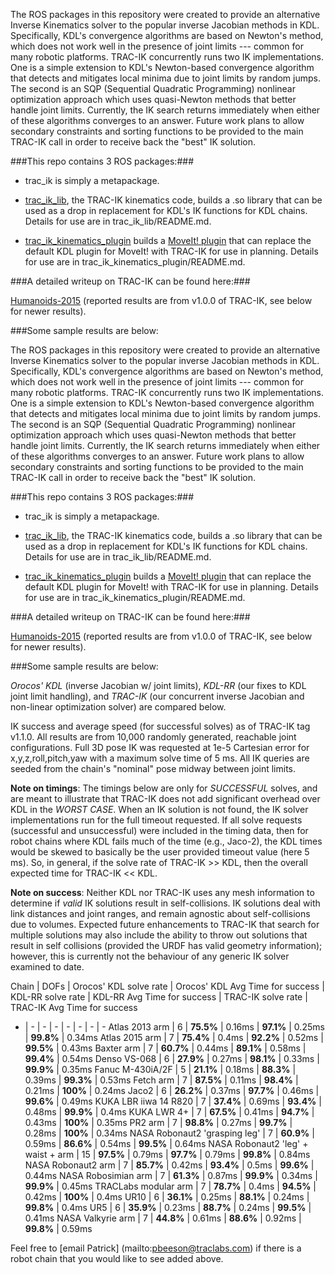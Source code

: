 The ROS packages in this repository were created to provide an alternative
Inverse Kinematics solver to the popular inverse Jacobian methods in KDL.
Specifically, KDL's convergence algorithms are based on Newton's method, which
does not work well in the presence of joint limits --- common for many robotic
platforms.  TRAC-IK concurrently runs two IK implementations.  One is a simple
extension to KDL's Newton-based convergence algorithm that detects and
mitigates local minima due to joint limits by random jumps.  The second is an
SQP (Sequential Quadratic Programming) nonlinear optimization approach which
uses quasi-Newton methods that better handle joint limits.  Currently, the IK
search returns immediately when either of these algorithms converges to an
answer.  Future work plans to allow secondary constraints and sorting
functions to be provided to the main TRAC-IK call in order to receive back the
"best" IK solution.

###This repo contains 3 ROS packages:###

- trac\_ik is simply a metapackage.  

- [trac\_ik\_lib](https://bitbucket.org/traclabs/trac_ik/src/HEAD/trac_ik_lib), the TRAC-IK kinematics code,
builds a .so library that can be used as a drop in replacement for KDL's IK
functions for KDL chains. Details for use are in trac\_ik\_lib/README.md.

- [trac\_ik\_kinematics\_plugin](https://bitbucket.org/traclabs/trac_ik/src/HEAD/trac_ik_kinematics_plugin) builds a [MoveIt! plugin](http://moveit.ros.org/documentation/concepts/#kinematics) that can
replace the default KDL plugin for MoveIt! with TRAC-IK for use in planning.
Details for use are in trac\_ik\_kinematics\_plugin/README.md.

###A detailed writeup on TRAC-IK can be found here:###

[Humanoids-2015](https://personal.traclabs.com/~pbeeson/publications/b2hd-Beeson-humanoids-15.html) (reported results are from v1.0.0 of TRAC-IK, see below for newer results).

###Some sample results are below: 

The ROS packages in this repository were created to provide an alternative
Inverse Kinematics solver to the popular inverse Jacobian methods in KDL.
Specifically, KDL's convergence algorithms are based on Newton's method, which
does not work well in the presence of joint limits --- common for many robotic
platforms.  TRAC-IK concurrently runs two IK implementations.  One is a simple
extension to KDL's Newton-based convergence algorithm that detects and
mitigates local minima due to joint limits by random jumps.  The second is an
SQP (Sequential Quadratic Programming) nonlinear optimization approach which
uses quasi-Newton methods that better handle joint limits.  Currently, the IK
search returns immediately when either of these algorithms converges to an
answer.  Future work plans to allow secondary constraints and sorting
functions to be provided to the main TRAC-IK call in order to receive back the
"best" IK solution.

###This repo contains 3 ROS packages:###

- trac\_ik is simply a metapackage.  

- [trac\_ik\_lib](https://bitbucket.org/traclabs/trac_ik/src/HEAD/trac_ik_lib), the TRAC-IK kinematics code,
builds a .so library that can be used as a drop in replacement for KDL's IK
functions for KDL chains. Details for use are in trac\_ik\_lib/README.md.

- [trac\_ik\_kinematics\_plugin](https://bitbucket.org/traclabs/trac_ik/src/HEAD/trac_ik_kinematics_plugin) builds a [MoveIt! plugin](http://moveit.ros.org/documentation/concepts/#kinematics) that can
replace the default KDL plugin for MoveIt! with TRAC-IK for use in planning.
Details for use are in trac\_ik\_kinematics\_plugin/README.md.

###A detailed writeup on TRAC-IK can be found here:###

[Humanoids-2015](https://personal.traclabs.com/~pbeeson/publications/b2hd-Beeson-humanoids-15.html) (reported results are from v1.0.0 of TRAC-IK, see below for newer results).

###Some sample results are below: 

_Orocos' KDL_ (inverse Jacobian w/ joint limits), _KDL-RR_ (our fixes to KDL joint limit handling), and _TRAC-IK_ (our concurrent inverse Jacobian and non-linear optimization solver) are compared below.

IK success and average speed (for successful solves) as of TRAC-IK tag v1.1.0.  All results are from 10,000 randomly generated, reachable joint configurations.  Full 3D pose IK was requested at 1e-5 Cartesian error for x,y,z,roll,pitch,yaw with a maximum solve time of 5 ms.  All IK queries are seeded from the chain's "nominal" pose midway between joint limits.

**Note on timings**: The timings below are only for _SUCCESSFUL_ solves, and are meant to illustrate that TRAC-IK does not add significant overhead over KDL in the _WORST CASE_.  When an IK solution is not found, the IK solver implementations run for the full timeout requested.  If all solve requests (successful and unsuccessful) were included in the timing data, then for robot chains where KDL fails much of the time (e.g., Jaco-2), the KDL times would be skewed to basically be the user provided timeout value (here 5 ms).  So, in general, if the solve rate of TRAC-IK >> KDL, then the overall expected time for TRAC-IK << KDL.

**Note on success**: Neither KDL nor TRAC-IK uses any mesh information to determine if _valid_ IK solutions result in self-collisions.  IK solutions deal with link distances and joint ranges, and remain agnostic about self-collisions due to volumes.  Expected future enhancements to TRAC-IK that search for multiple solutions may also include the ability to throw out solutions that result in self collisions (provided the URDF has valid geometry information); however, this is currently not the behaviour of any generic IK solver examined to date.


Chain | DOFs | Orocos' KDL solve rate | Orocos' KDL Avg Time for success | KDL-RR solve rate | KDL-RR Avg Time for success | TRAC-IK solve rate | TRAC-IK Avg Time for success
- | - | -  | - | - | - | - | -
Atlas 2013 arm | 6 | **75.5%** | 0.16ms | **97.1%** | 0.25ms | **99.8%** | 0.34ms
Atlas 2015 arm | 7 | **75.4%** | 0.4ms | **92.2%** | 0.52ms | **99.5%** | 0.43ms
Baxter arm | 7 | **60.7%** | 0.44ms | **89.1%** | 0.58ms | **99.4%** | 0.54ms
Denso VS-068 | 6 | **27.9%** | 0.27ms | **98.1%** | 0.33ms | **99.9%** | 0.35ms
Fanuc M-430iA/2F | 5 | **21.1%** | 0.18ms | **88.3%** | 0.39ms | **99.3%** | 0.53ms
Fetch arm | 7 | **87.5%** | 0.11ms | **98.4%** | 0.21ms | **100%** | 0.24ms
Jaco2 | 6 | **26.2%** | 0.37ms | **97.7%** | 0.46ms | **99.6%** | 0.49ms
KUKA LBR iiwa 14 R820 | 7 | **37.4%** | 0.69ms | **93.4%** | 0.48ms | **99.9%** | 0.4ms
KUKA LWR 4+ | 7 | **67.5%** | 0.41ms | **94.7%** | 0.43ms | **100%** | 0.35ms
PR2 arm | 7 | **98.8%** | 0.27ms | **99.7%** | 0.28ms | **100%** | 0.34ms
NASA Robonaut2 'grasping leg' | 7 | **60.9%** | 0.59ms | **86.6%** | 0.54ms | **99.5%** | 0.64ms
NASA Robonaut2 'leg' + waist + arm | 15 | **97.5%** | 0.79ms | **97.7%** | 0.79ms | **99.8%** | 0.84ms
NASA Robonaut2 arm | 7 | **85.7%** | 0.42ms | **93.4%** | 0.5ms | **99.6%** | 0.44ms
NASA Robosimian arm | 7 | **61.3%** | 0.87ms | **99.9%** | 0.34ms | **99.9%** | 0.45ms
TRACLabs modular arm | 7 | **78.7%** | 0.4ms | **94.5%** | 0.42ms | **100%** | 0.4ms
UR10 | 6 | **36.1%** | 0.25ms | **88.1%** | 0.24ms | **99.8%** | 0.4ms
UR5 | 6 | **35.9%** | 0.23ms | **88.7%** | 0.24ms | **99.5%** | 0.41ms
NASA Valkyrie arm | 7 | **44.8%** | 0.61ms | **88.6%** | 0.92ms | **99.8%** | 0.59ms

Feel free to [email Patrick] (mailto:pbeeson@traclabs.com) if there is a robot chain that you would like to see added above.
